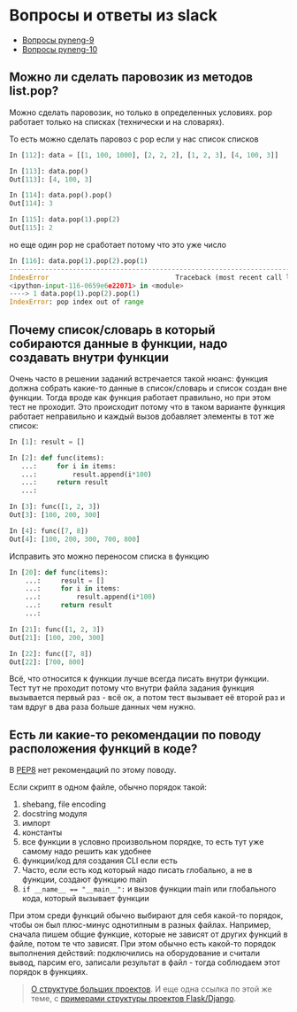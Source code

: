 # Вопросы и ответы из slack

* [Вопросы pyneng-9](https://github.com/pyneng/pyneng-online-9-may-aug-2020/tree/master/slack_qa_files)
* [Вопросы pyneng-10](https://github.com/pyneng/pyneng-online-10-jan-apr-2021/tree/main/slack_qa_files)

## Можно ли сделать паровозик из методов list.pop?

Можно сделать паровозик, но только в определенных условиях. pop работает только на списках (технически и на словарях).

То есть можно сделать паровоз с pop если у нас список списков
```python
In [112]: data = [[1, 100, 1000], [2, 2, 2], [1, 2, 3], [4, 100, 3]]

In [113]: data.pop()
Out[113]: [4, 100, 3]

In [114]: data.pop().pop()
Out[114]: 3

In [115]: data.pop(1).pop(2)
Out[115]: 2
```

но еще один pop не сработает потому что это уже число
```python
In [116]: data.pop(1).pop(2).pop(1)
---------------------------------------------------------------------------
IndexError                                Traceback (most recent call last)
<ipython-input-116-0659e6e22071> in <module>
----> 1 data.pop(1).pop(2).pop(1)
IndexError: pop index out of range
```


## Почему список/словарь в который собираются данные в функции, надо создавать внутри функции

Очень часто в решении заданий встречается такой нюанс: функция должна собрать какие-то данные в список/словарь
и список создан вне функции. Тогда вроде как функция работает правильно,
 но при этом тест не проходит. Это происходит потому что в таком варианте функция
 работает неправильно и каждый вызов добавляет элементы в тот же список:

```python
In [1]: result = []

In [2]: def func(items):
   ...:     for i in items:
   ...:         result.append(i*100)
   ...:     return result
   ...:

In [3]: func([1, 2, 3])
Out[3]: [100, 200, 300]

In [4]: func([7, 8])
Out[4]: [100, 200, 300, 700, 800]
```

Исправить это можно переносом списка в функцию

```python
In [20]: def func(items):
    ...:     result = []
    ...:     for i in items:
    ...:         result.append(i*100)
    ...:     return result
    ...:

In [21]: func([1, 2, 3])
Out[21]: [100, 200, 300]

In [22]: func([7, 8])
Out[22]: [700, 800]
```

Всё, что относится к функции лучше всегда писать внутри функции.
Тест тут не проходит потому что внутри файла задания функция вызывается первый раз - всё ок, а потом тест вызывает её второй раз и там вдруг в два раза больше данных чем нужно.


## Есть ли какие-то рекомендации по поводу расположения функций в коде?

В [PEP8](https://pep8.org/) нет рекомендаций по этому поводу.

Если скрипт в одном файле, обычно порядок такой:
1. shebang, file encoding
2. docstring модуля
3. импорт
4. константы
5. все функции в условно произвольном порядке, то есть тут уже самому надо решить как удобнее 
6. функции/код для создания CLI если есть
7. Часто, если есть код который надо писать глобально, а не в функции, создают функцию main
8. `if __name__ == "__main__":` и вызов функции main или глобального кода, который вызывает функции


При этом среди функций обычно выбирают для себя какой-то порядок, чтобы он был плюс-минус однотипным
в разных файлах. Например, сначала пишем общие функцие, которые не зависят от других функций в файле,
потом те что зависят. При этом обычно есть какой-то порядок выполнения действий: подключились на оборудование
и считали вывод, парсим его, записали результат в файл - тогда соблюдаем этот порядок в функциях.

> [О структуре больших проектов](https://docs.python-guide.org/writing/structure/). И еще одна ссылка по этой же теме, с [примерами структуры проектов Flask/Django](https://realpython.com/python-application-layouts/).

